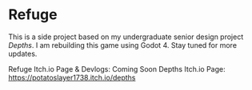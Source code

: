 # Refuge

This is a side project based on my undergraduate senior design project *Depths*. I am rebuilding this game using Godot 4. Stay tuned for more updates. 

Refuge Itch.io Page & Devlogs: Coming Soon
Depths Itch.io Page: https://potatoslayer1738.itch.io/depths
